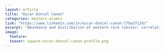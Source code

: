 ```yaml
---
layout: article
title: "Oscar Doncel Canon"
categories: masters-alumni
link: "https://www.linkedin.com/in/oscar-doncel-canon-77ba37129/"
excerpt: "Abundance and distribution of western rock lobster: correlation with settlement index and habitat (2018)"
image:
  feature: 
  teaser: square-oscar-doncel-canon-profile.png
---
```

